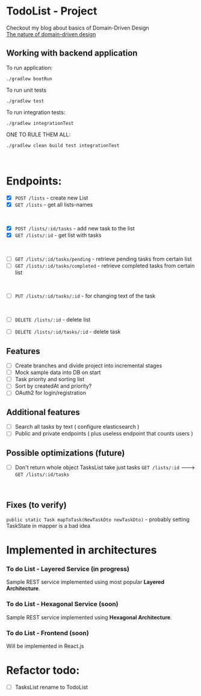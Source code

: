 # TodoList - Project

Checkout my blog about basics of Domain-Driven Design <BR>
[The nature of domain-driven design](http://www.braintelligence.pl/the-nature-of-domain-driven-design/)

## Working with backend application

To run application:
```
./gradlew bootRun
```
To run unit tests
```
./gradlew test
```
To run integration tests:
```
./gradlew integrationTest
```
ONE TO RULE THEM ALL:
```
./gradlew clean build test integrationTest
```

<br>

# Endpoints:

* [x] `POST /lists` - create new List
* [x] `GET /lists` - get all lists-names
 
<br>

* [x] `POST /lists/:id/tasks` - add new task to the list
* [x] `GET /lists/:id` - get list with tasks

<br>

* [ ] `GET /lists/:id/tasks/pending` - retrieve pending tasks from certain list
* [ ] `GET /lists/:id/tasks/completed` - retrieve completed tasks from certain list

<br>

* [ ] `PUT /lists/:id/tasks/:id` - for changing text of the task

<br>

* [ ] `DELETE /lists/:id` - delete list
* [ ] `DELETE /lists/:id/tasks/:id` - delete task


## Features
- [ ] Create branches and divide project into incremental stages 
- [ ] Mock sample data into DB on start
- [ ] Task priority and sorting list
- [ ] Sort by createdAt and priority? 
- [ ] OAuth2 for login/registration

## Additional features
- [ ] Search all tasks by text ( configure elasticsearch )
- [ ] Public and private endpoints ( plus useless endpoint that counts users )

## Possible optimizations (future)
- [ ] Don't return whole object TasksList take just tasks `GET /lists/:id` ---> `GET /lists/:id/tasks`

<br>

## Fixes (to verify)
`public static Task mapToTask(NewTaskDto newTaskDto)` - probably setting TaskState in mapper is a bad idea

# Implemented in architectures

### To do List - Layered Service (in progress)
Sample REST service implemented using most popular **Layered Architecture**.

### To do List - Hexagonal Service (soon)
Sample REST service implemented using **Hexagonal Architecture**. 

### To do List - Frontend (soon)
Will be implemented in React.js


# Refactor todo:
- [ ] TasksList rename to TodoList
